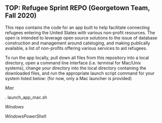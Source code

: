 ## TOP: Refugee Sprint REPO (Georgetown Team, Fall 2020)

This repo contains the code for an app built to help facilitate connecting refugees entering the United States with various non-profit resources. The open is intended to leverage open source solutions to the issue of database construction and management around cateloging, and making publically available, a list of non-profits offering various services to aid refugees.

To run the app locally, pull down all files from this repository into a local directory, open a command line interface (i.e. terminal for Mac/Unix systems), change your directory into the local directory containing the downloaded files, and run the appropriate launch script command for your system listed below: (for now, only a Mac launcher is provided)

$Mac$

. launch_app_mac.sh

$Windows$

$Windows PowerShell$
